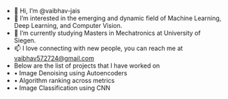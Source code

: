 - 👋 Hi, I’m @vaibhav-jais
- 👀 I’m interested in the emerging and dynamic field of Machine Learning,  Deep Learning, and Computer Vision.
- 🌱 I’m currently studying Masters in Mechatronics at University of Siegen. 
- 📫 I love connecting with new people, you can reach me at vaibhav572724@gmail.com
- Below are the list of projects that I have worked on
- • Image Denoising using Autoencoders
- • Algorithm ranking across metrics
- • Image Classification using CNN 
<!---
vaibhav-jais/vaibhav-jais is a ✨ special ✨ repository because its `README.md` (this file) appears on your GitHub profile.
You can click the Preview link to take a look at your changes.
--->
